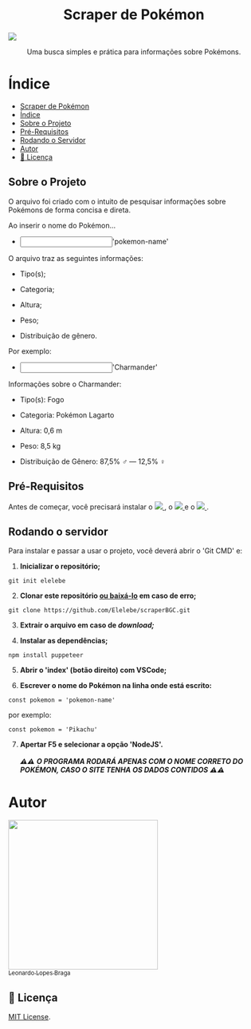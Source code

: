 <h1 align = "center">Scraper de Pokémon</h1>
<img src = 'https://i0.wp.com/multarte.com.br/wp-content/uploads/2019/03/pokemon-png-logo.png?fit=2000%2C736&ssl=1'>
<p align = "center">Uma busca simples e prática para informações sobre Pokémons.</p>

# Índice 
* [Scraper de Pokémon](#scraper-de-pokémon)
* [Índice](#índice)
* [Sobre o Projeto](#sobre-o-projeto)
* [Pré-Requisitos](#pré-requisitos)
* [Rodando o Servidor](#rodando-o-servidor)
* [Autor](#autor)
* [📝 Licença](#-licença)

<h2>Sobre o Projeto</h2>
 
<p>O arquivo foi criado com o intuito de pesquisar informações sobre Pokémons de forma concisa e direta.</p>
<p>Ao inserir o nome do Pokémon...</p>

<ul>
 <li>
  <input type = "text">'pokemon-name'</input>
 </li>
</ul>
            
<p>O arquivo traz as seguintes informações:<p>
 
 <ul>
  <li>
   <p>Tipo(s);</p>
  </li>
  <li>
   <p>Categoria;</p>
  </li>
  <li>
   <p>Altura;</p>
  </li>
  <li>
   <p>Peso;</p>
  </li>
  <li>
   <p>Distribuição de gênero.</p>
  </li>
 </ul>
 
<p>Por exemplo:</p>

<ul>
 <li>
  <input type = "text">'Charmander'</input>
 </li>
</ul>

<p>Informações sobre o Charmander:</p>
<ul>
  <li>
   <p>Tipo(s): Fogo</p>
  </li>
  <li>
   <p>Categoria: Pokémon Lagarto</p>
  </li>
  <li>
   <p>Altura: 0,6 m</p>
  </li>
  <li>
   <p>Peso: 8,5 kg</p>
  </li>
  <li>
   <p>Distribuição de Gênero: 87,5% ♂ — 12,5% ♀</p>
  </li>
 </ul>
 
 <h2>Pré-Requisitos</h2>

<p>Antes de começar, você precisará instalar o 

<a href = 'https://nodejs.org/en/download/'>
 <img src = 'https://img.shields.io/badge/node-js-brightgreen'>
 </a>
 , o 
 <a href = 'https://git-scm.com'>
  <img src = 'https://img.shields.io/badge/Git-v2.39.0-orange'>
 </a>
 e o
 <a href = 'https://code.visualstudio.com'>
  <img src = 'https://img.shields.io/badge/VS-Code-blue'>
 </a>.<p>
 
 <h2>Rodando o servidor</h2>

Para instalar e passar a usar o projeto, você deverá abrir o 'Git CMD' e:

1. **Inicializar o repositório;**

  ```shell
  git init elelebe
  ```
  
2. **Clonar este repositório <a href = https://github.com/Elelebe/scraperBGC/archive/refs/heads/main.zip>ou baixá-lo</a> em caso de erro;**

 ```shell
 git clone https://github.com/Elelebe/scraperBGC.git
 ```
 
3. **Extrair o arquivo em caso de *download;***

4. **Instalar as dependências;**

```shell
npm install puppeteer
```
5. **Abrir o 'index' (botão direito) com VSCode;**

6. **Escrever o nome do Pokémon na linha onde está escrito:**

```shell
const pokemon = 'pokemon-name'
```
por exemplo:
```shell
const pokemon = 'Pikachu'
```

7. **Apertar F5 e selecionar a opção 'NodeJS'.**
<br></br>
***⚠️⚠️***
***O PROGRAMA RODARÁ APENAS COM O NOME CORRETO DO POKÉMON, CASO O SITE TENHA OS DADOS CONTIDOS***
***⚠️⚠️***

# Autor

[<img src='https://avatars.githubusercontent.com/u/54039202?v=4' width = 300><br><sub>Leonardo Lopes Braga</sub>](https://github.com/Elelebe)

## 📝 Licença

[MIT License](./LICENSE).
